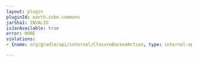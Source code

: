 ```yaml
---
layout: plugin
pluginId: earth.cube.commons
jarSha1: INVALID
isJarAvailable: true
error: NONE
violations:
- {name: org/gradle/api/internal/ClosureBackedAction, type: internal-api-usage}

---
```

